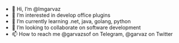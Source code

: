 - 👋 Hi, I’m @lmgarvaz
- 👀 I’m interested in develop office plugins
- 🌱 I’m currently learning .net, java, golang, python
- 💞️ I’m looking to collaborate on software development
- 📫 How to reach me @garvazsof on Telegram, @garvaz on Twitter

<!---
lmgarvaz/lmgarvaz is a ✨ special ✨ repository because its `README.md` (this file) appears on your GitHub profile.
You can click the Preview link to take a look at your changes.
--->
